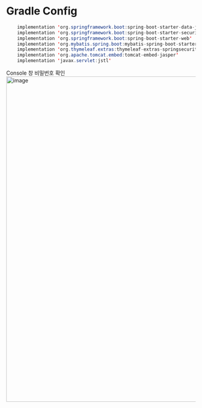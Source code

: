 Gradle Config
=============

```java
    implementation 'org.springframework.boot:spring-boot-starter-data-jpa'
    implementation 'org.springframework.boot:spring-boot-starter-security'
    implementation 'org.springframework.boot:spring-boot-starter-web'
    implementation 'org.mybatis.spring.boot:mybatis-spring-boot-starter:2.2.2'
    implementation 'org.thymeleaf.extras:thymeleaf-extras-springsecurity5'
    implementation 'org.apache.tomcat.embed:tomcat-embed-jasper'
    implementation 'javax.servlet:jstl'
```

Console 창 비밀번호 확인</br>
<img width="865" alt="image" src="https://user-images.githubusercontent.com/70207093/175881700-02cadf44-4100-4248-ade4-df71ef5a03ec.png">
